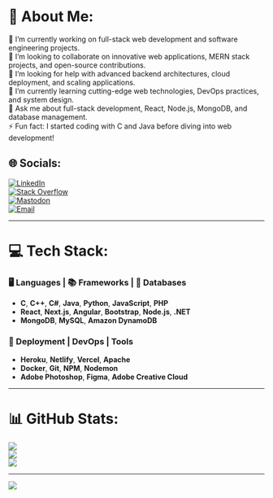 # 💫 About Me:
🔭 I’m currently working on full-stack web development and software engineering projects.  
👯 I’m looking to collaborate on innovative web applications, MERN stack projects, and open-source contributions.  
🤝 I’m looking for help with advanced backend architectures, cloud deployment, and scaling applications.  
🌱 I’m currently learning cutting-edge web technologies, DevOps practices, and system design.  
💬 Ask me about full-stack development, React, Node.js, MongoDB, and database management.  
⚡ Fun fact: I started coding with C and Java before diving into web development!

## 🌐 Socials:
[![LinkedIn](https://img.shields.io/badge/LinkedIn-%230077B5.svg?logo=linkedin&logoColor=white)](https://linkedin.com/in/MusnyMubarak)  
[![Stack Overflow](https://img.shields.io/badge/-Stackoverflow-FE7A16?logo=stack-overflow&logoColor=white)](https://stackoverflow.com/users/MohammedMusny)  
[![Mastodon](https://img.shields.io/badge/-Mastodon-%232B90D9?logo=mastodon&logoColor=white)](https://mastodon.social/@MohamedMusny)  
[![Email](https://img.shields.io/badge/Email-D14836?logo=gmail&logoColor=white)](mailto:musnymohammed@gmail.com)

---

# 💻 Tech Stack:

### 🖥️ Languages | 📚 Frameworks | 💾 Databases  

- **C**, **C++**, **C#**, **Java**, **Python**, **JavaScript**, **PHP**  
- **React**, **Next.js**, **Angular**, **Bootstrap**, **Node.js**, **.NET**  
- **MongoDB**, **MySQL**, **Amazon DynamoDB**  

### 🚀 Deployment | DevOps | Tools  

- **Heroku**, **Netlify**, **Vercel**, **Apache**  
- **Docker**, **Git**, **NPM**, **Nodemon**  
- **Adobe Photoshop**, **Figma**, **Adobe Creative Cloud**  

---

# 📊 GitHub Stats:

![](https://github-readme-stats.vercel.app/api?username=musnymubarak&theme=dark&hide_border=false&include_all_commits=true&count_private=true)  
![](https://nirzak-streak-stats.vercel.app/?user=musnymubarak&theme=dark&hide_border=false)  
![](https://github-readme-stats.vercel.app/api/top-langs/?username=musnymubarak&theme=dark&hide_border=false&include_all_commits=true&count_private=true&layout=compact)

---
[![](https://visitcount.itsvg.in/api?id=musnymubarak&icon=0&color=0)](https://visitcount.itsvg.in)

<!-- Proudly created with GPRM ( https://gprm.itsvg.in ) -->
